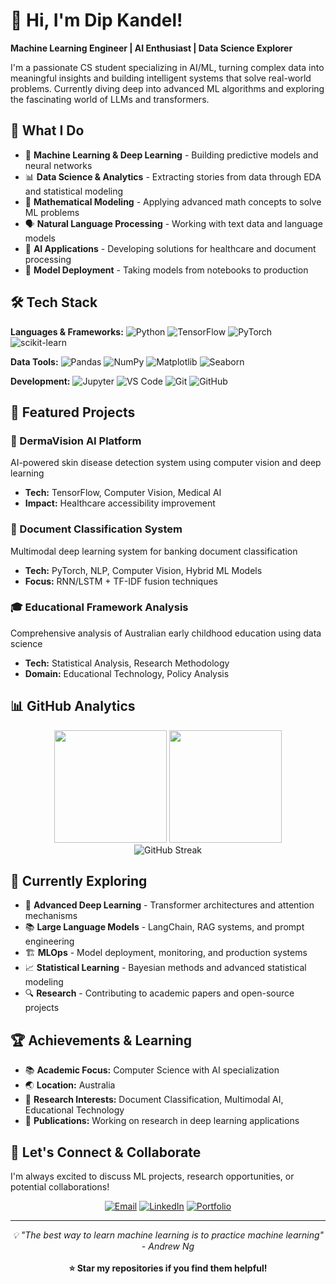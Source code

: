 # 👋 Hi, I'm Dip Kandel!

**Machine Learning Engineer | AI Enthusiast | Data Science Explorer**

I'm a passionate CS student specializing in AI/ML, turning complex data into meaningful insights and building intelligent systems that solve real-world problems. Currently diving deep into advanced ML algorithms and exploring the fascinating world of LLMs and transformers.

## 🚀 What I Do

- 🤖 **Machine Learning & Deep Learning** - Building predictive models and neural networks
- 📊 **Data Science & Analytics** - Extracting stories from data through EDA and statistical modeling  
- 🧮 **Mathematical Modeling** - Applying advanced math concepts to solve ML problems
- 🗣️ **Natural Language Processing** - Working with text data and language models
- 🏥 **AI Applications** - Developing solutions for healthcare and document processing
- 🚀 **Model Deployment** - Taking models from notebooks to production

## 🛠️ Tech Stack

**Languages & Frameworks:**
![Python](https://img.shields.io/badge/-Python-3776AB?logo=python&logoColor=white&style=flat)
![TensorFlow](https://img.shields.io/badge/-TensorFlow-FF6F00?logo=tensorflow&logoColor=white&style=flat)
![PyTorch](https://img.shields.io/badge/-PyTorch-EE4C2C?logo=pytorch&logoColor=white&style=flat)
![scikit-learn](https://img.shields.io/badge/-scikit--learn-F7931E?logo=scikit-learn&logoColor=white&style=flat)

**Data Tools:**
![Pandas](https://img.shields.io/badge/-Pandas-150458?logo=pandas&logoColor=white&style=flat)
![NumPy](https://img.shields.io/badge/-NumPy-013243?logo=numpy&logoColor=white&style=flat)
![Matplotlib](https://img.shields.io/badge/-Matplotlib-11557C?logo=matplotlib&logoColor=white&style=flat)
![Seaborn](https://img.shields.io/badge/-Seaborn-3776AB?logo=python&logoColor=white&style=flat)

**Development:**
![Jupyter](https://img.shields.io/badge/-Jupyter-F37626?logo=jupyter&logoColor=white&style=flat)
![VS Code](https://img.shields.io/badge/-VS%20Code-007ACC?logo=visual-studio-code&logoColor=white&style=flat)
![Git](https://img.shields.io/badge/-Git-F05032?logo=git&logoColor=white&style=flat)
![GitHub](https://img.shields.io/badge/-GitHub-181717?logo=github&logoColor=white&style=flat)

## 🎯 Featured Projects

### 🏥 DermaVision AI Platform
AI-powered skin disease detection system using computer vision and deep learning
- **Tech:** TensorFlow, Computer Vision, Medical AI
- **Impact:** Healthcare accessibility improvement

### 📄 Document Classification System  
Multimodal deep learning system for banking document classification
- **Tech:** PyTorch, NLP, Computer Vision, Hybrid ML Models
- **Focus:** RNN/LSTM + TF-IDF fusion techniques

### 🎓 Educational Framework Analysis
Comprehensive analysis of Australian early childhood education using data science
- **Tech:** Statistical Analysis, Research Methodology
- **Domain:** Educational Technology, Policy Analysis

## 📊 GitHub Analytics

<div align="center">
  <img height="180em" src="https://github-readme-stats.vercel.app/api?username=dip051030&show_icons=true&theme=radical&include_all_commits=true&count_private=true"/>
  <img height="180em" src="https://github-readme-stats.vercel.app/api/top-langs/?username=dip051030&layout=compact&theme=radical&langs_count=8"/>
</div>

<div align="center">
  <img src="https://github-readme-streak-stats.herokuapp.com/?user=dip051030&theme=radical" alt="GitHub Streak"/>
</div>

## 🌱 Currently Exploring

- 🧠 **Advanced Deep Learning** - Transformer architectures and attention mechanisms
- 📚 **Large Language Models** - LangChain, RAG systems, and prompt engineering  
- 🏗️ **MLOps** - Model deployment, monitoring, and production systems
- 📈 **Statistical Learning** - Bayesian methods and advanced statistical modeling
- 🔍 **Research** - Contributing to academic papers and open-source projects

## 🏆 Achievements & Learning

- 📚 **Academic Focus:** Computer Science with AI specialization
- 🌏 **Location:** Australia  
- 🔬 **Research Interests:** Document Classification, Multimodal AI, Educational Technology
- 📝 **Publications:** Working on research in deep learning applications

## 💬 Let's Connect & Collaborate

I'm always excited to discuss ML projects, research opportunities, or potential collaborations!

<div align="center">

[![Email](https://img.shields.io/badge/-Email-D14836?style=for-the-badge&logo=gmail&logoColor=white)](mailto:dip.2062.07.13@gmail.com)
[![LinkedIn](https://img.shields.io/badge/-LinkedIn-0077B5?style=for-the-badge&logo=linkedin&logoColor=white)](https://www.linkedin.com/in/dip-darpan-kandel/)
[![Portfolio](https://img.shields.io/badge/-Portfolio-000000?style=for-the-badge&logo=vercel&logoColor=white)](#)

</div>

---

<div align="center">
  <i>💡 "The best way to learn machine learning is to practice machine learning" - Andrew Ng</i>
  <br><br>
  <b>⭐ Star my repositories if you find them helpful!</b>
</div>
